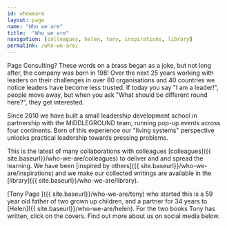 ```yaml
---
id: whoweare
layout: page
name: "Who we are"
title:  "Who we are"
navigation: [colleagues, helen, tony, inspirations, library]
permalink: /who-we-are/
---
```


Page Consulting? These words on a brass began as a joke, but not long after, the company was born in 198! Over the next 25 years working with leaders on their challenges in over 80 organisations and 40 countries we notice leaders have become less trusted. If today you say "I am a leader!", people move away, but when you ask "What should be different round here?", they get interested. 

Since 2010 we have built a small leadership development school in partnership with the MiDDLEGROUND team, running pop-up events across four continents. Born of this experience our "living systems" perspective unlocks practical leadership towards pressing problems. 

This is the latest of many collaborations with colleagues [colleagues]({{ site.baseurl}}/who-we-are/colleagues) to deliver and and spread the learning. We have been [inspired by others]({{ site.baseurl}}/who-we-are/inspirations) and we make our collected writings are available in the [library]({{ site.baseurl}}/who-we-are/library). 

[Tony Page ]({{ site.baseurl}}/who-we-are/tony) who started this is a 59 year old father of two grown up children, and a partner for 34 years to [Helen]({{ site.baseurl}}/who-we-are/helen). For the two books Tony has written, click on the covers. Find out more about us on social media below.

